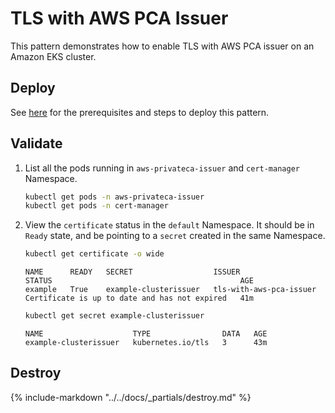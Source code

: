 # TLS with AWS PCA Issuer

This pattern demonstrates how to enable TLS with AWS PCA issuer on an Amazon EKS cluster.

## Deploy

See [here](https://aws-ia.github.io/terraform-aws-eks-blueprints/main/getting-started/#prerequisites) for the prerequisites and steps to deploy this pattern.

## Validate

1. List all the pods running in `aws-privateca-issuer` and `cert-manager` Namespace.

    ```sh
    kubectl get pods -n aws-privateca-issuer
    kubectl get pods -n cert-manager
    ```

2. View the `certificate` status in the `default` Namespace. It should be in `Ready` state, and be pointing to a `secret` created in the same Namespace.

    ```sh
    kubectl get certificate -o wide
    ```

    ```text
    NAME      READY   SECRET                  ISSUER                    STATUS                                          AGE
    example   True    example-clusterissuer   tls-with-aws-pca-issuer   Certificate is up to date and has not expired   41m
    ```

    ```sh
    kubectl get secret example-clusterissuer
    ```

    ```text
    NAME                    TYPE                DATA   AGE
    example-clusterissuer   kubernetes.io/tls   3      43m
    ```

## Destroy

{%
   include-markdown "../../docs/_partials/destroy.md"
%}
